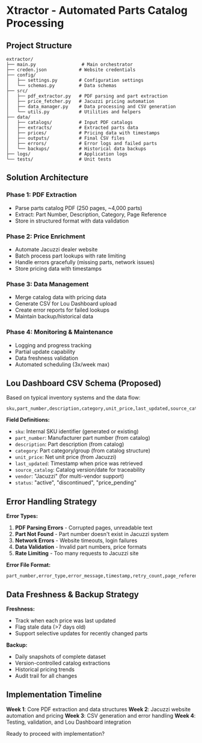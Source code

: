 # Xtractor - Automated Parts Catalog Processing

## Project Structure
```
extractor/
├── main.py                 # Main orchestrator
├── creden.json            # Website credentials
├── config/
│   ├── settings.py        # Configuration settings
│   └── schemas.py         # Data schemas
├── src/
│   ├── pdf_extractor.py   # PDF parsing and part extraction
│   ├── price_fetcher.py   # Jacuzzi pricing automation
│   ├── data_manager.py    # Data processing and CSV generation
│   └── utils.py           # Utilities and helpers
├── data/
│   ├── catalogs/          # Input PDF catalogs
│   ├── extracts/          # Extracted parts data
│   ├── prices/            # Pricing data with timestamps
│   ├── outputs/           # Final CSV files
│   ├── errors/            # Error logs and failed parts
│   └── backups/           # Historical data backups
├── logs/                  # Application logs
└── tests/                 # Unit tests
```

## Solution Architecture

### Phase 1: PDF Extraction
- Parse parts catalog PDF (250 pages, ~4,000 parts)
- Extract: Part Number, Description, Category, Page Reference
- Store in structured format with data validation

### Phase 2: Price Enrichment
- Automate Jacuzzi dealer website
- Batch process part lookups with rate limiting
- Handle errors gracefully (missing parts, network issues)
- Store pricing data with timestamps

### Phase 3: Data Management
- Merge catalog data with pricing data
- Generate CSV for Lou Dashboard upload
- Create error reports for failed lookups
- Maintain backup/historical data

### Phase 4: Monitoring & Maintenance
- Logging and progress tracking
- Partial update capability
- Data freshness validation
- Automated scheduling (3x/week max)

## Lou Dashboard CSV Schema (Proposed)

Based on typical inventory systems and the data flow:

```csv
sku,part_number,description,category,unit_price,last_updated,source_catalog,vendor,status
```

**Field Definitions:**
- `sku`: Internal SKU identifier (generated or existing)
- `part_number`: Manufacturer part number (from catalog)
- `description`: Part description (from catalog)
- `category`: Part category/group (from catalog structure)
- `unit_price`: Net unit price (from Jacuzzi)
- `last_updated`: Timestamp when price was retrieved
- `source_catalog`: Catalog version/date for traceability
- `vendor`: "Jacuzzi" (for multi-vendor support)
- `status`: "active", "discontinued", "price_pending"

## Error Handling Strategy

**Error Types:**
1. **PDF Parsing Errors** - Corrupted pages, unreadable text
2. **Part Not Found** - Part number doesn't exist in Jacuzzi system
3. **Network Errors** - Website timeouts, login failures
4. **Data Validation** - Invalid part numbers, price formats
5. **Rate Limiting** - Too many requests to Jacuzzi site

**Error File Format:**
```csv
part_number,error_type,error_message,timestamp,retry_count,page_reference
```

## Data Freshness & Backup Strategy

**Freshness:**
- Track when each price was last updated
- Flag stale data (>7 days old)
- Support selective updates for recently changed parts

**Backup:**
- Daily snapshots of complete dataset
- Version-controlled catalog extractions
- Historical pricing trends
- Audit trail for all changes

## Implementation Timeline

**Week 1**: Core PDF extraction and data structures
**Week 2**: Jacuzzi website automation and pricing
**Week 3**: CSV generation and error handling
**Week 4**: Testing, validation, and Lou Dashboard integration

Ready to proceed with implementation?
